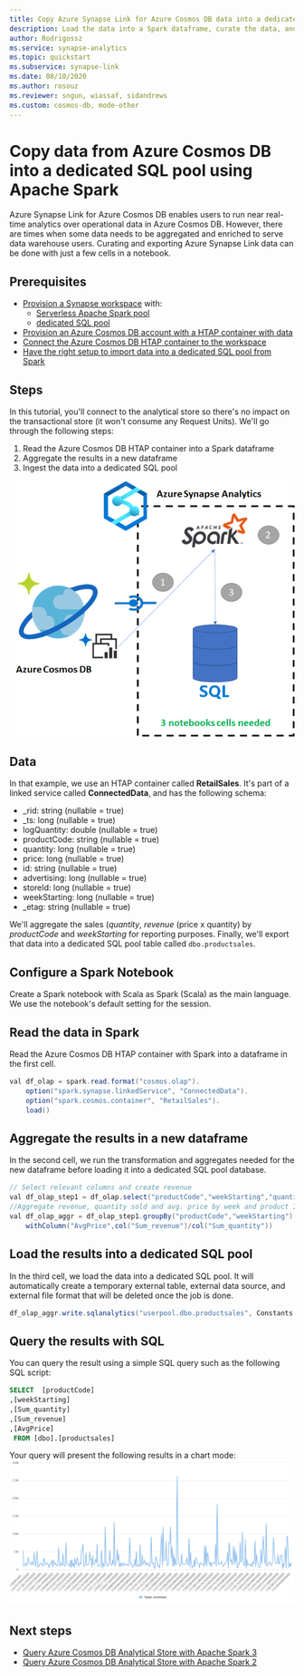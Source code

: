 ```yaml
---
title: Copy Azure Synapse Link for Azure Cosmos DB data into a dedicated SQL pool using Apache Spark
description: Load the data into a Spark dataframe, curate the data, and load it into a dedicated SQL pool table
author: Rodrigossz
ms.service: synapse-analytics
ms.topic: quickstart
ms.subservice: synapse-link
ms.date: 08/10/2020
ms.author: rosouz
ms.reviewer: sngun, wiassaf, sidandrews
ms.custom: cosmos-db, mode-other
---
```


# Copy data from Azure Cosmos DB into a dedicated SQL pool using Apache Spark

Azure Synapse Link for Azure Cosmos DB enables users to run near real-time analytics over operational data in Azure Cosmos DB. However, there are times when some data needs to be aggregated and enriched to serve data warehouse users. Curating and exporting Azure Synapse Link data can be done with just a few cells in a notebook.

## Prerequisites
* [Provision a Synapse workspace](../quickstart-create-workspace.md) with:
    * [Serverless Apache Spark pool](../quickstart-create-apache-spark-pool-studio.md)
    * [dedicated SQL pool](../quickstart-create-sql-pool-studio.md)
* [Provision an Azure Cosmos DB account with a HTAP container with data](../../cosmos-db/configure-synapse-link.md)
* [Connect the Azure Cosmos DB HTAP container to the workspace](./how-to-connect-synapse-link-cosmos-db.md)
* [Have the right setup to import data into a dedicated SQL pool from Spark](../spark/synapse-spark-sql-pool-import-export.md)

## Steps
In this tutorial, you'll connect to the analytical store so there's no impact on the transactional store (it won't consume any Request Units). We'll go through the following steps:
1. Read the Azure Cosmos DB HTAP container into a Spark dataframe
2. Aggregate the results in a new dataframe
3. Ingest the data into a dedicated SQL pool

[![Spark to SQL Steps 1](../media/synapse-link-spark-to-sql/synapse-spark-to-sql.png)](../media/synapse-link-spark-to-sql/synapse-spark-to-sql.png#lightbox)

## Data
In that example, we use an HTAP container called **RetailSales**. It's part of a linked service called **ConnectedData**, and has the following schema:
* _rid: string (nullable = true)
* _ts: long (nullable = true)
* logQuantity: double (nullable = true)
* productCode: string (nullable = true)
* quantity: long (nullable = true)
* price: long (nullable = true)
* id: string (nullable = true)
* advertising: long (nullable = true)
* storeId: long (nullable = true)
* weekStarting: long (nullable = true)
* _etag: string (nullable = true)

We'll aggregate the sales (*quantity*, *revenue* (price x quantity) by *productCode* and *weekStarting* for reporting purposes. Finally, we'll export that data into a dedicated SQL pool table called `dbo.productsales`.

## Configure a Spark Notebook
Create a Spark notebook with Scala as Spark (Scala) as the main language. We use the notebook's default setting for the session.

## Read the data in Spark
Read the Azure Cosmos DB HTAP container with Spark into a dataframe in the first cell.

```java
val df_olap = spark.read.format("cosmos.olap").
    option("spark.synapse.linkedService", "ConnectedData").
    option("spark.cosmos.container", "RetailSales").
    load()
```

## Aggregate the results in a new dataframe

In the second cell, we run the transformation and aggregates needed for the new dataframe before loading it into a dedicated SQL pool database.

```java
// Select relevant columns and create revenue
val df_olap_step1 = df_olap.select("productCode","weekStarting","quantity","price").withColumn("revenue",col("quantity")*col("price"))
//Aggregate revenue, quantity sold and avg. price by week and product ID
val df_olap_aggr = df_olap_step1.groupBy("productCode","weekStarting").agg(sum("quantity") as "Sum_quantity",sum("revenue") as "Sum_revenue").
    withColumn("AvgPrice",col("Sum_revenue")/col("Sum_quantity"))
```

## Load the results into a dedicated SQL pool

In the third cell, we load the data into a dedicated SQL pool. It will automatically create a temporary external table, external data source, and external file format that will be deleted once the job is done.

```java
df_olap_aggr.write.sqlanalytics("userpool.dbo.productsales", Constants.INTERNAL)
```

## Query the results with SQL

You can query the result using a simple SQL query such as the following SQL script:
```sql
SELECT  [productCode]
,[weekStarting]
,[Sum_quantity]
,[Sum_revenue]
,[AvgPrice]
 FROM [dbo].[productsales]
```

Your query will present the following results in a chart mode:
[![Spark to SQL Steps 2](../media/synapse-link-spark-to-sql/sql-script-spark-sql.png)](../media/synapse-link-spark-to-sql/sql-script-spark-sql.png#lightbox)

## Next steps
* [Query Azure Cosmos DB Analytical Store with Apache Spark 3](./how-to-query-analytical-store-spark-3.md)
* [Query Azure Cosmos DB Analytical Store with Apache Spark 2](./how-to-query-analytical-store-spark.md)
